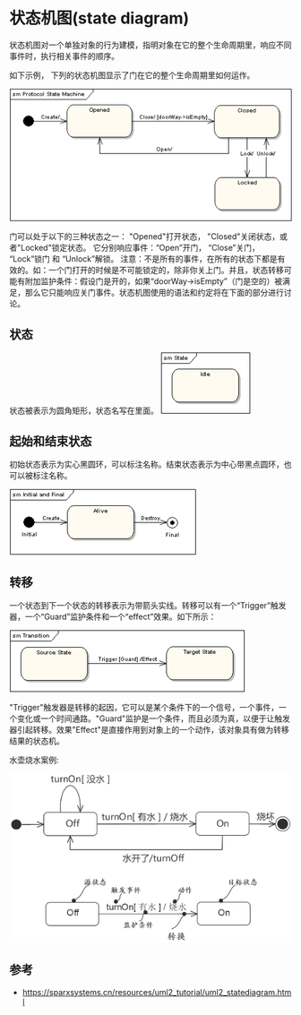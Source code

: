 # 状态机图(state diagram)

状态机图对一个单独对象的行为建模，指明对象在它的整个生命周期里，响应不同事件时，执行相关事件的顺序。

如下示例， 下列的状态机图显示了门在它的整个生命周期里如何运作。

![alt text](6计算机语言的组成和分类/状态图.png)

门可以处于以下的三种状态之一： "Opened"打开状态， "Closed"关闭状态，或者"Locked"锁定状态。 它分别响应事件：“Open”开门， “Close”关门， “Lock”锁门 和 “Unlock”解锁。 注意：不是所有的事件，在所有的状态下都是有效的。如：一个门打开的时候是不可能锁定的，除非你关上门。并且，状态转移可能有附加监护条件：假设门是开的，如果“doorWay->isEmpty”（门是空的）被满足，那么它只能响应关门事件。状态机图使用的语法和约定将在下面的部分进行讨论。

## 状态

状态被表示为圆角矩形，状态名写在里面。
![alt text](6计算机语言的组成和分类/状态图_状态.png)

## 起始和结束状态

初始状态表示为实心黑圆环，可以标注名称。结束状态表示为中心带黑点圆环，也可以被标注名称。

![alt text](6计算机语言的组成和分类/状态图_起始和结束状态.png)

## 转移

一个状态到下一个状态的转移表示为带箭头实线。转移可以有一个“Trigger”触发器，一个“Guard”监护条件和一个“effect”效果。如下所示：

![alt text](6计算机语言的组成和分类/状态图_转移.png)

"Trigger"触发器是转移的起因，它可以是某个条件下的一个信号，一个事件，一个变化或一个时间通路。"Guard"监护是一个条件，而且必须为真，以便于让触发器引起转移。效果"Effect"是直接作用到对象上的一个动作，该对象具有做为转移结果的状态机。


水壶烧水案例:

![alt text](./6计算机语言的组成和分类/状态图_水壶烧水.png)


## 参考

- <https://sparxsystems.cn/resources/uml2_tutorial/uml2_statediagram.html>
